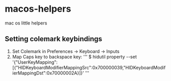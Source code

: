 # macos-helpers
mac os little helpers

## Setting colemark keybindings
1. Set Colemark in Preferences -> Keyboard -> Inputs
2. Map Caps key to backspace key:
''' 
$ hidutil property --set '{"UserKeyMapping":[{"HIDKeyboardModifierMappingSrc":0x700000039,"HIDKeyboardModifierMappingDst":0x70000002A}]}'
'''
